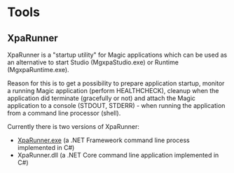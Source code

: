 # Tools

## XpaRunner

XpaRunner is a "startup utility" for Magic applications which can be used as an alternative to start Studio (MgxpaStudio.exe) or Runtime (MgxpaRuntime.exe).  

Reason for this is to get a possibility to prepare application startup, monitor a running Magic application (perform HEALTHCHECK), cleanup when the application did terminate (gracefully or not) and attach the Magic application to a console (STDOUT, STDERR) - 
when running the application from a command line processor (shell).  

Currently there is two versions of XpaRunner:
- [XpaRunner.exe](/external/Dotnet/XpaRunner2) (a .NET Frameweork command line process implemented in C#)
- XpaRunner.dll (a .NET Core command line application implemented in C#)  


